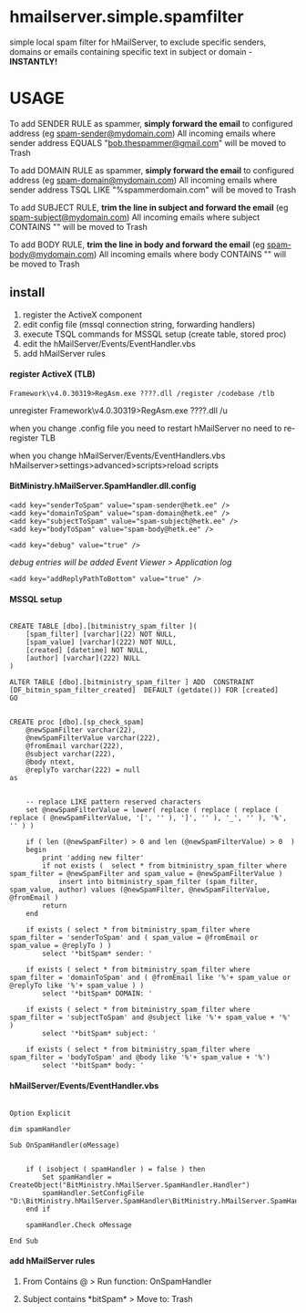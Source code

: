 # hmailserver.simple.spamfilter
simple local spam filter for hMailServer, to exclude specific senders, domains or emails containing specific text in subject or domain - **INSTANTLY!**


# USAGE 

To add SENDER RULE as spammer, **simply forward the email** to configured address (eg spam-sender@mydomain.com) 
All incoming emails where sender address EQUALS "bob.thespammer@gmail.com" will be moved to Trash 

To add DOMAIN RULE as spammer, **simply forward the email** to configured address (eg spam-domain@mydomain.com)
All incoming emails where sender address TSQL LIKE "%spammerdomain.com" will be moved to Trash 

To add SUBJECT RULE, **trim the line in subject and forward the email** (eg spam-subject@mydomain.com)
All incoming emails where subject CONTAINS "<trimmed string from subject>" will be moved to Trash 

To add BODY RULE, **trim the line in body and forward the email** (eg spam-body@mydomain.com)
All incoming emails where body CONTAINS "<trimmed string from body>" will be moved to Trash 

## install 

1. register the ActiveX component
2. edit config file (mssql connection string, forwarding handlers)
3. execute TSQL commands for MSSQL setup (create table, stored proc) 
4. edit the hMailServer/Events/EventHandler.vbs
5. add hMailServer rules 


#### register ActiveX (TLB)

	Framework\v4.0.30319>RegAsm.exe ????.dll /register /codebase /tlb

unregister
	Framework\v4.0.30319>RegAsm.exe ????.dll /u 
	
when you change .config file
	you need to restart hMailServer 
	no need to re-register TLB

when you change hMailServer/Events/EventHandlers.vbs
	hMailserver>settings>advanced>scripts>reload scripts 


#### BitMinistry.hMailServer.SpamHandler.dll.config

  <connectionStrings>
    <add name="main"
         connectionString="/////////////////////// hmail mssql connection string ////////////////////////"
         providerName="System.Data.SqlClient" />
  </connectionStrings>

  <appSettings>

    <add key="senderToSpam" value="spam-sender@hetk.ee" />
    <add key="domainToSpam" value="spam-domain@hetk.ee" />
    <add key="subjectToSpam" value="spam-subject@hetk.ee" />
    <add key="bodyToSpam" value="spam-body@hetk.ee" />

    <add key="debug" value="true" /> 

*debug entries will be added Event Viewer > Application log*

    <add key="addReplyPathToBottom" value="true" />

  </appSettings>


#### MSSQL setup
```tsql

CREATE TABLE [dbo].[bitministry_spam_filter ](
	[spam_filter] [varchar](22) NOT NULL,
	[spam_value] [varchar](222) NOT NULL,
	[created] [datetime] NOT NULL,
	[author] [varchar](222) NULL
) 

ALTER TABLE [dbo].[bitministry_spam_filter ] ADD  CONSTRAINT [DF_bitmin_spam_filter_created]  DEFAULT (getdate()) FOR [created]
GO


CREATE proc [dbo].[sp_check_spam]
	@newSpamFilter varchar(22), 
	@newSpamFilterValue varchar(222), 
	@fromEmail varchar(222), 
	@subject varchar(222), 
	@body ntext,
	@replyTo varchar(222) = null 
as 

		
	-- replace LIKE pattern reserved characters 
	set @newSpamFilterValue = lower( replace ( replace ( replace ( replace ( @newSpamFilterValue, '[', '' ), ']', '' ), '_', '' ), '%', '' ) )

	if ( len (@newSpamFilter) > 0 and len (@newSpamFilterValue) > 0  )
	begin
		print 'adding new filter'
		if not exists (  select * from bitministry_spam_filter where spam_filter = @newSpamFilter and spam_value = @newSpamFilterValue ) 
			insert into bitministry_spam_filter (spam_filter, spam_value, author) values (@newSpamFilter, @newSpamFilterValue, @fromEmail )
		return 
	end 

	if exists ( select * from bitministry_spam_filter where spam_filter = 'senderToSpam' and ( spam_value = @fromEmail or spam_value = @replyTo ) )
		select '*bitSpam* sender: '

	if exists ( select * from bitministry_spam_filter where spam_filter = 'domainToSpam' and ( @fromEmail like '%'+ spam_value or @replyTo like '%'+ spam_value ) )
		select '*bitSpam* DOMAIN: '

	if exists ( select * from bitministry_spam_filter where spam_filter = 'subjectToSpam' and @subject like '%'+ spam_value + '%' )
		select '*bitSpam* subject: '

	if exists ( select * from bitministry_spam_filter where spam_filter = 'bodyToSpam' and @body like '%'+ spam_value + '%')
		select '*bitSpam* body: '

```

#### hMailServer/Events/EventHandler.vbs
```VBScript

Option Explicit

dim spamHandler 

Sub OnSpamHandler(oMessage)
	
	
	if ( isobject ( spamHandler ) = false ) then 
		Set spamHandler = CreateObject("BitMinistry.hMailServer.SpamHandler.Handler") 
		spamHandler.SetConfigFile "D:\BitMinistry.hMailServer.SpamHandler\BitMinistry.hMailServer.SpamHandler.dll.config" 
	end if 
	
	spamHandler.Check oMessage 

End Sub

```

#### add hMailServer rules 

1. From Contains @ > Run function: OnSpamHandler

2. Subject contains \*bitSpam\* > Move to: Trash 

